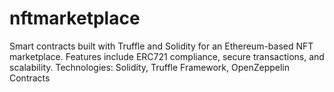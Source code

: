 # nftmarketplace
Smart contracts built with Truffle and Solidity for an Ethereum-based NFT marketplace. Features include ERC721 compliance, secure transactions, and scalability.  Technologies: Solidity, Truffle Framework, OpenZeppelin Contracts
